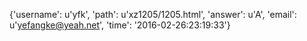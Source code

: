 {'username': u'yfk', 'path': u'xz1205/1205.html', 'answer': u'A', 'email': u'yefangke@yeah.net', 'time': '2016-02-26:23:19:33'}